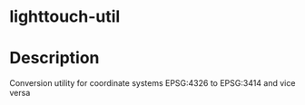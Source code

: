 # lighttouch-util

# Description
Conversion utility for coordinate systems EPSG:4326 to EPSG:3414 and vice versa
